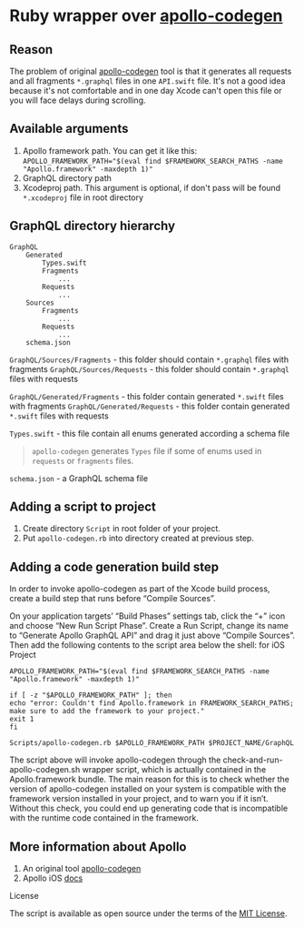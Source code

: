 # Ruby wrapper over [apollo-codegen](https://github.com/apollographql/apollo-codegen)

## Reason

The problem of original [apollo-codegen](https://github.com/apollographql/apollo-codegen) tool is that it generates all requests and all fragments `*.graphql` files in one `API.swift` file. It's not a good idea because it's not comfortable and in one day Xcode can't open this file or you will face delays during scrolling.

## Available arguments

1. Apollo framework path. You can get it like this: `APOLLO_FRAMEWORK_PATH="$(eval find $FRAMEWORK_SEARCH_PATHS -name "Apollo.framework" -maxdepth 1)"`
2. GraphQL directory path
3. Xcodeproj path. This argument is optional, if don't pass will be found `*.xcodeproj` file in root directory

## GraphQL directory hierarchy

```
GraphQL
	Generated
		Types.swift
		Fragments
			...
		Requests
			...
	Sources
		Fragments
			...
		Requests
			...
	schema.json
```

`GraphQL/Sources/Fragments` - this folder should contain `*.graphql` files with fragments
`GraphQL/Sources/Requests` - this folder should contain `*.graphql` files with requests

`GraphQL/Generated/Fragments` - this folder contain generated `*.swift` files with fragments
`GraphQL/Generated/Requests` - this folder contain generated `*.swift` files with requests

`Types.swift` - this file contain all enums generated according a schema file

> `apollo-codegen` generates `Types` file if some of enums used in `requests` or `fragments` files.

`schema.json` - a GraphQL schema file

## Adding a script to project

1. Create directory `Script` in root folder of your project.
2. Put `apollo-codegen.rb` into directory created at previous step.

## Adding a code generation build step

In order to invoke apollo-codegen as part of the Xcode build process, create a build step that runs before “Compile Sources”.

On your application targets’ “Build Phases” settings tab, click the “+” icon and choose “New Run Script Phase”. Create a Run Script, change its name to “Generate Apollo GraphQL API” and drag it just above “Compile Sources”. Then add the following contents to the script area below the shell:
for iOS Project

```
APOLLO_FRAMEWORK_PATH="$(eval find $FRAMEWORK_SEARCH_PATHS -name "Apollo.framework" -maxdepth 1)"

if [ -z "$APOLLO_FRAMEWORK_PATH" ]; then
echo "error: Couldn't find Apollo.framework in FRAMEWORK_SEARCH_PATHS; make sure to add the framework to your project."
exit 1
fi

Scripts/apollo-codegen.rb $APOLLO_FRAMEWORK_PATH $PROJECT_NAME/GraphQL
```

The script above will invoke apollo-codegen through the check-and-run-apollo-codegen.sh wrapper script, which is actually contained in the Apollo.framework bundle. The main reason for this is to check whether the version of apollo-codegen installed on your system is compatible with the framework version installed in your project, and to warn you if it isn’t. Without this check, you could end up generating code that is incompatible with the runtime code contained in the framework.

## More information about Apollo
1. An original tool [apollo-codegen](https://github.com/apollographql/apollo-codegen)
2. Apollo iOS [docs](https://www.apollographql.com/docs/ios/)

License

The script is available as open source under the terms of the [MIT License](http://opensource.org/licenses/MIT).